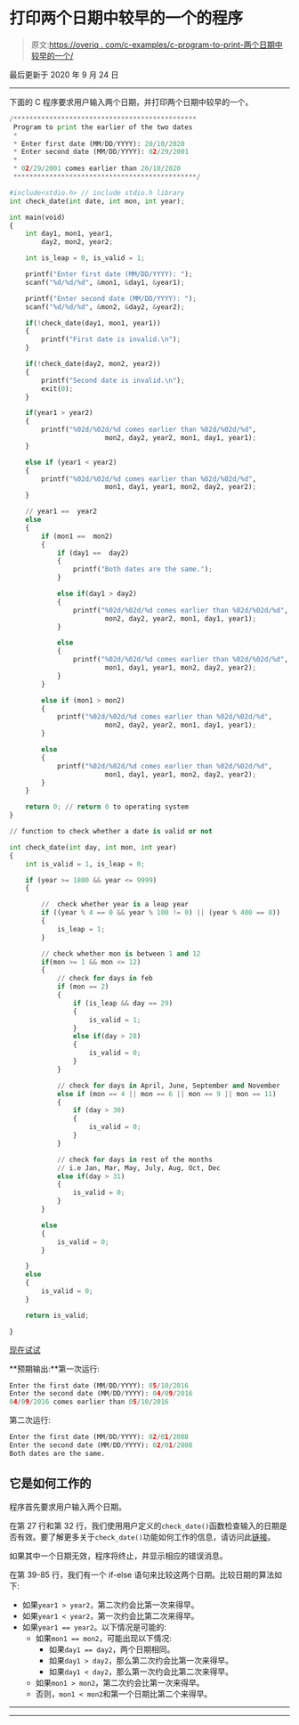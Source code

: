 # 打印两个日期中较早的一个的程序

> 原文:[https://overiq . com/c-examples/c-program-to-print-两个日期中较早的一个/](https://overiq.com/c-examples/c-program-to-print-the-earlier-of-the-two-dates/)

最后更新于 2020 年 9 月 24 日

* * *

下面的 C 程序要求用户输入两个日期，并打印两个日期中较早的一个。

```py
/**********************************************
 Program to print the earlier of the two dates 
 * 
 * Enter first date (MM/DD/YYYY): 20/10/2020
 * Enter second date (MM/DD/YYYY): 02/29/2001
 * 
 * 02/29/2001 comes earlier than 20/10/2020
 **********************************************/

#include<stdio.h> // include stdio.h library
int check_date(int date, int mon, int year);

int main(void)
{
    int day1, mon1, year1,
        day2, mon2, year2;

    int is_leap = 0, is_valid = 1;

    printf("Enter first date (MM/DD/YYYY): ");
    scanf("%d/%d/%d", &mon1, &day1, &year1);

    printf("Enter second date (MM/DD/YYYY): ");
    scanf("%d/%d/%d", &mon2, &day2, &year2);

    if(!check_date(day1, mon1, year1))
    {
        printf("First date is invalid.\n");        
    }

    if(!check_date(day2, mon2, year2))
    {
        printf("Second date is invalid.\n");
        exit(0);
    }

    if(year1 > year2)
    {
        printf("%02d/%02d/%d comes earlier than %02d/%02d/%d", 
                        mon2, day2, year2, mon1, day1, year1);
    }

    else if (year1 < year2)
    {
        printf("%02d/%02d/%d comes earlier than %02d/%02d/%d", 
                        mon1, day1, year1, mon2, day2, year2);
    }

    // year1 ==  year2
    else
    {
        if (mon1 ==  mon2)
        {
            if (day1 ==  day2)
            {
                printf("Both dates are the same.");
            }

            else if(day1 > day2)
            {
                printf("%02d/%02d/%d comes earlier than %02d/%02d/%d", 
                        mon2, day2, year2, mon1, day1, year1);
            }

            else
            {
                printf("%02d/%02d/%d comes earlier than %02d/%02d/%d", 
                        mon1, day1, year1, mon2, day2, year2);
            }
        }

        else if (mon1 > mon2)
        {
            printf("%02d/%02d/%d comes earlier than %02d/%02d/%d", 
                        mon2, day2, year2, mon1, day1, year1);
        }

        else 
        {
            printf("%02d/%02d/%d comes earlier than %02d/%02d/%d", 
                        mon1, day1, year1, mon2, day2, year2);
        }        
    }

    return 0; // return 0 to operating system
}

// function to check whether a date is valid or not

int check_date(int day, int mon, int year)    
{
    int is_valid = 1, is_leap = 0;

    if (year >= 1800 && year <= 9999) 
    {

        //  check whether year is a leap year
        if ((year % 4 == 0 && year % 100 != 0) || (year % 400 == 0)) 
        {
            is_leap = 1;
        }

        // check whether mon is between 1 and 12
        if(mon >= 1 && mon <= 12)
        {
            // check for days in feb
            if (mon == 2)
            {
                if (is_leap && day == 29) 
                {
                    is_valid = 1;
                }
                else if(day > 28) 
                {
                    is_valid = 0;
                }
            }

            // check for days in April, June, September and November
            else if (mon == 4 || mon == 6 || mon == 9 || mon == 11) 
            {
                if (day > 30)
                {
                    is_valid = 0;
                }
            }

            // check for days in rest of the months 
            // i.e Jan, Mar, May, July, Aug, Oct, Dec
            else if(day > 31)
            {            
                is_valid = 0;
            }        
        }

        else
        {
            is_valid = 0;
        }

    }
    else
    {
        is_valid = 0;
    }

    return is_valid;

}

```

[现在试试](https://overiq.com/c-online-compiler/l7J/)

**预期输出:**第一次运行:

```py
Enter the first date (MM/DD/YYYY): 05/10/2016
Enter the second date (MM/DD/YYYY): 04/09/2016
04/09/2016 comes earlier than 05/10/2016

```

第二次运行:

```py
Enter the first date (MM/DD/YYYY): 02/01/2008 
Enter the second date (MM/DD/YYYY): 02/01/2008
Both dates are the same.

```

## 它是如何工作的

程序首先要求用户输入两个日期。

在第 27 行和第 32 行，我们使用用户定义的`check_date()`函数检查输入的日期是否有效。要了解更多关于`check_date()`功能如何工作的信息，请访问此[链接](/c-examples/c-program-to-check-whether-a-date-is-valid-or-not/)。

如果其中一个日期无效，程序将终止，并显示相应的错误消息。

在第 39-85 行，我们有一个 if-else 语句来比较这两个日期。比较日期的算法如下:

*   如果`year1 > year2`，第二次约会比第一次来得早。
*   如果`year1 < year2`，第一次约会比第二次来得早。
*   如果`year1 == year2`。以下情况是可能的:
    *   如果`mon1 == mon2`，可能出现以下情况:
        *   如果`day1 == day2`，两个日期相同。
        *   如果`day1 > day2`，那么第二次约会比第一次来得早。
        *   如果`day1 < day2`，那么第一次约会比第二次来得早。
    *   如果`mon1 > mon2`，第二次约会比第一次来得早。
    *   否则，`mon1 < mon2`和第一个日期比第二个来得早。

* * *

* * *